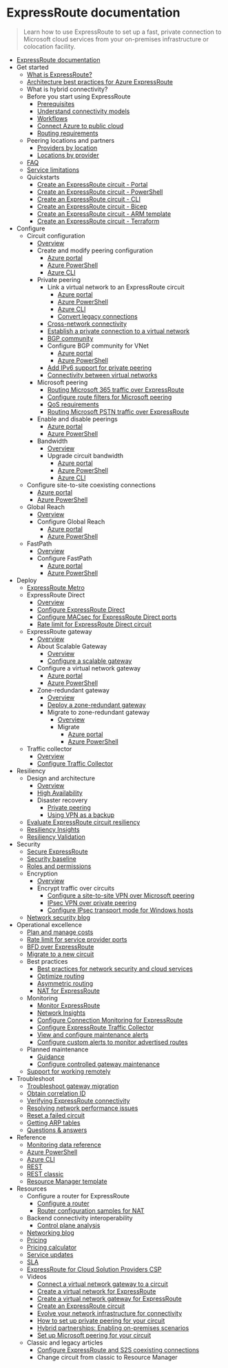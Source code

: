 # ExpressRoute documentation
> Learn how to use ExpressRoute to set up a fast, private connection to Microsoft cloud services from your on-premises infrastructure or colocation facility.
  - [ExpressRoute documentation](https://learn.microsoft.com/en-us/azure/expressroute/)
  - Get started
    - [What is ExpressRoute?](https://learn.microsoft.com/en-us/azure/expressroute/expressroute-introduction)
    - [Architecture best practices for Azure ExpressRoute](https://learn.microsoft.com/azure/well-architected/service-guides/azure-expressroute?toc=/azure/expressroute/toc.jso)
    - What is hybrid connectivity?
    - Before you start using ExpressRoute
      - [Prerequisites](https://learn.microsoft.com/en-us/azure/expressroute/expressroute-prerequisites)
      - [Understand connectivity models](https://learn.microsoft.com/en-us/azure/expressroute/expressroute-connectivity-models)
      - [Workflows](https://learn.microsoft.com/en-us/azure/expressroute/expressroute-workflows)
      - [Connect Azure to public cloud](https://learn.microsoft.com/en-us/azure/expressroute/expressroute-connect-azure-to-public-cloud)
      - [Routing requirements](https://learn.microsoft.com/en-us/azure/expressroute/expressroute-routing)
    - Peering locations and partners
      - [Providers by location](https://learn.microsoft.com/en-us/azure/expressroute/expressroute-locations-providers)
      - [Locations by provider](https://learn.microsoft.com/en-us/azure/expressroute/expressroute-locations)
    - [FAQ](https://learn.microsoft.com/en-us/azure/expressroute/expressroute-faqs)
    - [Service limitations](https://learn.microsoft.com/en-us/azure/azure-resource-manager/management/azure-subscription-service-limits?toc=/azure/expressroute/toc.json)
    - Quickstarts
      - [Create an ExpressRoute circuit - Portal](https://learn.microsoft.com/en-us/azure/expressroute/expressroute-howto-circuit-portal-resource-manager)
      - [Create an ExpressRoute circuit - PowerShell](https://learn.microsoft.com/en-us/azure/expressroute/expressroute-howto-circuit-arm)
      - [Create an ExpressRoute circuit - CLI](https://learn.microsoft.com/en-us/azure/expressroute/howto-circuit-cli)
      - [Create an ExpressRoute circuit - Bicep](https://learn.microsoft.com/en-us/azure/expressroute/quickstart-create-expressroute-vnet-bicep)
      - [Create an ExpressRoute circuit - ARM template](https://learn.microsoft.com/en-us/azure/expressroute/expressroute-howto-circuit-resource-manager-template)
      - [Create an ExpressRoute circuit - Terraform](https://learn.microsoft.com/en-us/azure/expressroute/quickstart-create-expressroute-vnet-terraform)
  - Configure
    - Circuit configuration
      - [Overview](https://learn.microsoft.com/en-us/azure/expressroute/expressroute-circuit-peerings)
      - Create and modify peering configuration
        - [Azure portal](https://learn.microsoft.com/en-us/azure/expressroute/expressroute-howto-routing-portal-resource-manager)
        - [Azure PowerShell](https://learn.microsoft.com/en-us/azure/expressroute/expressroute-howto-routing-arm)
        - [Azure CLI](https://learn.microsoft.com/en-us/azure/expressroute/howto-routing-cli)
      - Private peering
        - Link a virtual network to an ExpressRoute circuit
          - [Azure portal](https://learn.microsoft.com/en-us/azure/expressroute/expressroute-howto-linkvnet-portal-resource-manager)
          - [Azure PowerShell](https://learn.microsoft.com/en-us/azure/expressroute/expressroute-howto-linkvnet-arm)
          - [Azure CLI](https://learn.microsoft.com/en-us/azure/expressroute/expressroute-howto-linkvnet-cli)
          - [Convert legacy connections](https://learn.microsoft.com/en-us/azure/expressroute/howto-recreate-connections)
        - [Cross-network connectivity](https://learn.microsoft.com/en-us/azure/expressroute/cross-network-connectivity)
        - [Establish a private connection to a virtual network](https://learn.microsoft.com/en-us/azure/expressroute/configure-expressroute-private-peering)
        - [BGP community](https://learn.microsoft.com/en-us/azure/expressroute/bgp-communities)
        - Configure BGP community for VNet
          - [Azure portal](https://learn.microsoft.com/en-us/azure/expressroute/how-to-configure-custom-bgp-communities-portal)
          - [Azure PowerShell](https://learn.microsoft.com/en-us/azure/expressroute/how-to-configure-custom-bgp-communities)
        - [Add IPv6 support for private peering](https://learn.microsoft.com/en-us/azure/expressroute/expressroute-howto-add-ipv6)
        - [Connectivity between virtual networks](https://learn.microsoft.com/en-us/azure/expressroute/virtual-network-connectivity-guidance)
      - Microsoft peering
        - [Routing Microsoft 365 traffic over ExpressRoute](https://learn.microsoft.com/microsoft-365/enterprise/azure-expressroute?toc=/azure/expressroute/TOC.json)
        - [Configure route filters for Microsoft peering](https://learn.microsoft.com/en-us/azure/expressroute/how-to-routefilter-portal)
        - [QoS requirements](https://learn.microsoft.com/en-us/azure/expressroute/expressroute-qos)
        - [Routing Microsoft PSTN traffic over ExpressRoute](https://learn.microsoft.com/en-us/azure/expressroute/using-expressroute-for-microsoft-pstn)
      - Enable and disable peerings
        - [Azure portal](https://learn.microsoft.com/en-us/azure/expressroute/expressroute-howto-reset-peering-portal)
        - [Azure PowerShell](https://learn.microsoft.com/en-us/azure/expressroute/expressroute-howto-reset-peering)
      - Bandwidth
        - [Overview](https://learn.microsoft.com/en-us/azure/expressroute/about-upgrade-circuit-bandwidth)
        - Upgrade circuit bandwidth
          - [Azure portal](https://learn.microsoft.com/en-us/azure/expressroute/expressroute-howto-circuit-portal-resource-manager)
          - [Azure PowerShell](https://learn.microsoft.com/en-us/azure/expressroute/expressroute-howto-circuit-arm)
          - [Azure CLI](https://learn.microsoft.com/en-us/azure/expressroute/howto-circuit-cli)
    - Configure site-to-site coexisting connections
      - [Azure portal](https://learn.microsoft.com/en-us/azure/expressroute/how-to-configure-coexisting-gateway-portal)
      - [Azure PowerShell](https://learn.microsoft.com/en-us/azure/expressroute/expressroute-howto-coexist-resource-manager)
    - Global Reach
      - [Overview](https://learn.microsoft.com/en-us/azure/expressroute/expressroute-global-reach)
      - Configure Global Reach
        - [Azure portal](https://learn.microsoft.com/en-us/azure/expressroute/expressroute-howto-set-global-reach-portal)
        - [Azure PowerShell](https://learn.microsoft.com/en-us/azure/expressroute/expressroute-howto-set-global-reach)
    - FastPath
      - [Overview](https://learn.microsoft.com/en-us/azure/expressroute/about-fastpath)
      - Configure FastPath
        - [Azure portal](https://learn.microsoft.com/en-us/azure/expressroute/expressroute-howto-linkvnet-portal-resource-manager)
        - [Azure PowerShell](https://learn.microsoft.com/en-us/azure/expressroute/expressroute-howto-linkvnet-arm?tabs=maximum)
  - Deploy
    - [ExpressRoute Metro](https://learn.microsoft.com/en-us/azure/expressroute/metro)
    - ExpressRoute Direct
      - [Overview](https://learn.microsoft.com/en-us/azure/expressroute/expressroute-erdirect-about)
      - [Configure ExpressRoute Direct](https://learn.microsoft.com/en-us/azure/expressroute/how-to-expressroute-direct-portal)
      - [Configure MACsec for ExpressRoute Direct ports](https://learn.microsoft.com/en-us/azure/expressroute/expressroute-howto-macsec)
      - [Rate limit for ExpressRoute Direct circuit](https://learn.microsoft.com/en-us/azure/expressroute/rate-limit)
    - ExpressRoute gateway
      - [Overview](https://learn.microsoft.com/en-us/azure/expressroute/expressroute-about-virtual-network-gateways)
      - About Scalable Gateway
        - [Overview](https://learn.microsoft.com/en-us/azure/expressroute/scalable-gateway)
        - [Configure a scalable gateway](https://learn.microsoft.com/en-us/azure/expressroute/expressroute-howto-scalable-portal)
      - Configure a virtual network gateway
        - [Azure portal](https://learn.microsoft.com/en-us/azure/expressroute/expressroute-howto-add-gateway-portal-resource-manager)
        - [Azure PowerShell](https://learn.microsoft.com/en-us/azure/expressroute/expressroute-howto-add-gateway-resource-manager)
      - Zone-redundant gateway
        - [Overview](https://learn.microsoft.com/en-us/azure/vpn-gateway/about-zone-redundant-vnet-gateways?toc=/azure/expressroute/toc.json)
        - [Deploy a zone-redundant gateway](https://learn.microsoft.com/en-us/azure/vpn-gateway/create-zone-redundant-vnet-gateway?toc=/azure/expressroute/toc.json)
        - Migrate to zone-redundant gateway
          - [Overview](https://learn.microsoft.com/en-us/azure/expressroute/gateway-migration)
          - Migrate
            - [Azure portal](https://learn.microsoft.com/en-us/azure/expressroute/expressroute-howto-gateway-migration-portal)
            - [Azure PowerShell](https://learn.microsoft.com/en-us/azure/expressroute/expressroute-howto-gateway-migration-powershell)
    - Traffic collector
      - [Overview](https://learn.microsoft.com/en-us/azure/expressroute/traffic-collector)
      - [Configure Traffic Collector](https://learn.microsoft.com/en-us/azure/expressroute/how-to-configure-traffic-collector)
  - Resiliency
    - Design and architecture
      - [Overview](https://learn.microsoft.com/en-us/azure/expressroute/design-architecture-for-resiliency)
      - [High Availability](https://learn.microsoft.com/en-us/azure/expressroute/designing-for-high-availability-with-expressroute)
      - Disaster recovery
        - [Private peering](https://learn.microsoft.com/en-us/azure/expressroute/designing-for-disaster-recovery-with-expressroute-privatepeering)
        - [Using VPN as a backup](https://learn.microsoft.com/en-us/azure/expressroute/use-s2s-vpn-as-backup-for-expressroute-privatepeering)
    - [Evaluate ExpressRoute circuit resiliency](https://learn.microsoft.com/en-us/azure/expressroute/evaluate-circuit-resiliency)
    - [Resiliency Insights](https://learn.microsoft.com/en-us/azure/expressroute/resiliency-insights)
    - [Resiliency Validation](https://learn.microsoft.com/en-us/azure/expressroute/resiliency-validation)
  - Security
    - [Secure ExpressRoute](https://learn.microsoft.com/en-us/azure/expressroute/secure-expressroute)
    - [Security baseline](https://learn.microsoft.com/security/benchmark/azure/baselines/expressroute-security-baseline?toc=/azure/expressroute/TOC.json)
    - [Roles and permissions](https://learn.microsoft.com/en-us/azure/expressroute/roles-permissions)
    - Encryption
      - [Overview](https://learn.microsoft.com/en-us/azure/expressroute/expressroute-about-encryption)
      - Encrypt traffic over circuits
        - [Configure a site-to-site VPN over Microsoft peering](https://learn.microsoft.com/en-us/azure/expressroute/site-to-site-vpn-over-microsoft-peering)
        - [IPsec VPN over private peering](https://learn.microsoft.com/en-us/azure/vpn-gateway/site-to-site-vpn-private-peering?toc=/azure/expressroute/toc.json)
        - [Configure IPsec transport mode for Windows hosts](https://learn.microsoft.com/en-us/azure/expressroute/expressroute-howto-ipsec-transport-private-windows)
    - [Network security blog](https://techcommunity.microsoft.com/category/azure-network-security/blog/azurenetworksecurityblog)
  - Operational excellence
    - [Plan and manage costs](https://learn.microsoft.com/en-us/azure/expressroute/plan-manage-cost)
    - [Rate limit for service provider ports](https://learn.microsoft.com/en-us/azure/expressroute/provider-rate-limit)
    - [BFD over ExpressRoute](https://learn.microsoft.com/en-us/azure/expressroute/expressroute-bfd)
    - [Migrate to a new circuit](https://learn.microsoft.com/en-us/azure/expressroute/circuit-migration)
    - Best practices
      - [Best practices for network security and cloud services](https://learn.microsoft.com/azure/cloud-adoption-framework/reference/networking-vdc)
      - [Optimize routing](https://learn.microsoft.com/en-us/azure/expressroute/expressroute-optimize-routing)
      - [Asymmetric routing](https://learn.microsoft.com/en-us/azure/expressroute/expressroute-asymmetric-routing)
      - [NAT for ExpressRoute](https://learn.microsoft.com/en-us/azure/expressroute/expressroute-nat)
    - Monitoring
      - [Monitor ExpressRoute](https://learn.microsoft.com/en-us/azure/expressroute/monitor-expressroute)
      - [Network Insights](https://learn.microsoft.com/en-us/azure/expressroute/expressroute-network-insights)
      - [Configure Connection Monitoring for ExpressRoute](https://learn.microsoft.com/en-us/azure/expressroute/how-to-configure-connection-monitor)
      - [Configure ExpressRoute Traffic Collector](https://learn.microsoft.com/en-us/azure/expressroute/how-to-configure-traffic-collector)
      - [View and configure maintenance alerts](https://learn.microsoft.com/en-us/azure/expressroute/maintenance-alerts)
      - [Configure custom alerts to monitor advertised routes](https://learn.microsoft.com/en-us/azure/expressroute/how-to-custom-route-alert)
    - Planned maintenance
      - [Guidance](https://learn.microsoft.com/en-us/azure/expressroute/planned-maintenance)
      - [Configure controlled gateway maintenance](https://learn.microsoft.com/en-us/azure/expressroute/customer-controlled-gateway-maintenance)
    - [Support for working remotely](https://learn.microsoft.com/en-us/azure/networking/working-remotely-support?toc=/azure/expressroute/toc.json)
  - Troubleshoot
    - [Troubleshoot gateway migration](https://learn.microsoft.com/en-us/azure/expressroute/gateway-migration-error-messaging)
    - [Obtain correlation ID](https://learn.microsoft.com/en-us/azure/expressroute/get-correlation-id)
    - [Verifying ExpressRoute connectivity](https://learn.microsoft.com/en-us/azure/expressroute/expressroute-troubleshooting-expressroute-overview)
    - [Resolving network performance issues](https://learn.microsoft.com/en-us/azure/expressroute/expressroute-troubleshooting-network-performance)
    - [Reset a failed circuit](https://learn.microsoft.com/en-us/azure/expressroute/reset-circuit)
    - [Getting ARP tables](https://learn.microsoft.com/en-us/azure/expressroute/expressroute-troubleshooting-arp-resource-manager)
    - [Questions & answers](https://learn.microsoft.com/answers/tags/225/azure-expressroute)
  - Reference
    - [Monitoring data reference](https://learn.microsoft.com/en-us/azure/expressroute/monitor-expressroute-reference)
    - [Azure PowerShell](https://learn.microsoft.com/powershell/module/az.network)
    - [Azure CLI](https://learn.microsoft.com/cli/azure/network/express-route)
    - [REST](https://learn.microsoft.com/rest/api/expressroute/)
    - [REST classic](https://learn.microsoft.com/previous-versions/azure/reference/dn606310(v=azure.100))
    - [Resource Manager template](https://learn.microsoft.com/azure/templates/microsoft.network/expressroutecircuits)
  - Resources
    - Configure a router for ExpressRoute
      - [Configure a router](https://learn.microsoft.com/en-us/azure/expressroute/expressroute-config-samples-routing)
      - [Router configuration samples for NAT](https://learn.microsoft.com/en-us/azure/expressroute/expressroute-config-samples-nat)
    - Backend connectivity interoperability
      - [Control plane analysis](https://learn.microsoft.com/en-us/azure/networking/connectivity-interoperability-control-plane?toc=/azure/expressroute/toc.json)
    - [Networking blog](https://techcommunity.microsoft.com/category/azure/blog/azurenetworkingblog)
    - [Pricing](https://azure.microsoft.com/pricing/details/expressroute/)
    - [Pricing calculator](https://azure.microsoft.com/pricing/calculator/)
    - [Service updates](https://azure.microsoft.com/updates/?product=expressroute&filters=%5B"Azure+ExpressRoute"%5D)
    - [SLA](https://azure.microsoft.com/support/legal/sla/)
    - [ExpressRoute for Cloud Solution Providers CSP](https://learn.microsoft.com/en-us/azure/expressroute/expressroute-for-cloud-solution-providers)
    - Videos
      - [Connect a virtual network gateway to a circuit](https://azure.microsoft.com/documentation/videos/azure-expressroute-how-to-create-a-connection-between-your-vpn-gateway-and-expressroute-circuit/)
      - [Create a virtual network for ExpressRoute](https://azure.microsoft.com/documentation/videos/azure-expressroute-how-to-create-a-virtual-network/)
      - [Create a virtual network gateway for ExpressRoute](https://azure.microsoft.com/documentation/videos/azure-expressroute-how-to-create-a-vpn-gateway-for-your-virtual-network/)
      - [Create an ExpressRoute circuit](https://azure.microsoft.com/documentation/videos/azure-expressroute-how-to-create-an-expressroute-circuit/)
      - [Evolve your network infrastructure for connectivity](https://learn.microsoft.com/events/ignite-2015/brk2481)
      - [How to set up private peering for your circuit](https://azure.microsoft.com/documentation/videos/azure-expressroute-how-to-set-up-azure-private-peering-for-your-expressroute-circuit/)
      - [Hybrid partnerships: Enabling on-premises scenarios](https://learn.microsoft.com/events/ignite-2015/brk1454)
      - [Set up Microsoft peering for your circuit](https://azure.microsoft.com/documentation/videos/azure-expressroute-how-to-set-up-microsoft-peering-for-your-expressroute-circuit/)
    - Classic and legacy articles
      - [Configure ExpressRoute and S2S coexisting connections](https://learn.microsoft.com/en-us/azure/expressroute/expressroute-howto-coexist-classic)
      - Change circuit from classic to Resource Manager
